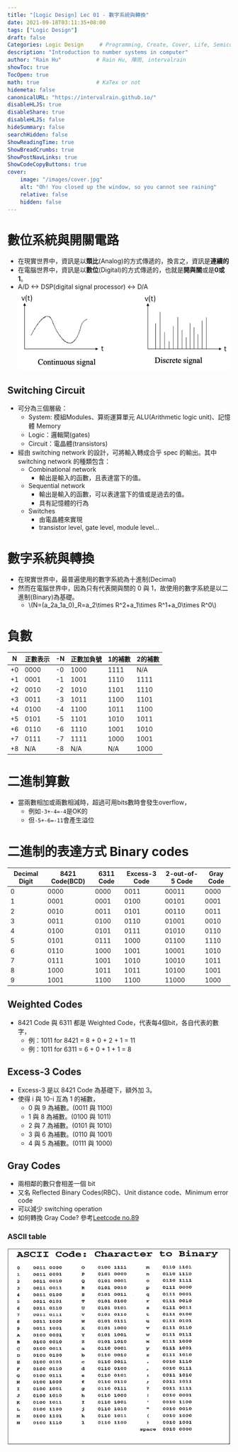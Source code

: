 ```yaml
---
title: "[Logic Design] Lec 01 - 數字系統與轉換"
date: 2021-09-18T03:11:35+08:00
tags: ["Logic Design"]
draft: false
Categories: Logic Design     # Programming, Create, Cover, Life, Semiconductor, Leetcode, Daily
description: "Introduction to number systems in computer"
author: "Rain Hu"           # Rain Hu, 陣雨, intervalrain
showToc: true
TocOpen: true
math: true                  # KaTex or not
hidemeta: false
canonicalURL: "https://intervalrain.github.io/"
disableHLJS: true
disableShare: true
disableHLJS: false
hideSummary: false
searchHidden: false
ShowReadingTime: true
ShowBreadCrumbs: true
ShowPostNavLinks: true
ShowCodeCopyButtons: true
cover:
    image: "/images/cover.jpg"
    alt: "Oh! You closed up the window, so you cannot see raining"
    relative: false
    hidden: false
---
```

# 數位系統與開關電路
+ 在現實世界中，資訊是以**類比**(Analog)的方式傳遞的，換言之，資訊是**連續的**
+ 在電腦世界中，資訊是以**數位**(Digital)的方式傳遞的，也就是**開與關**或是**0或1**。
+ A/D <-> DSP(digital signal processor) <-> D/A
![sign](/images/sign.png)
## Switching Circuit
+ 可分為三個層級：
  + System: 模組Modules、算術運算單元 ALU(Arithmetic logic unit)、記憶體 Memory
  + Logic：邏輯閘(gates)
  + Circuit：電晶體(transistors)
+ 經由 switching network 的設計，可將輸入轉成合乎 spec 的輸出。其中 switching network 的種類包含：
  + Combinational network
    + 輸出是輸入的函數，且表達當下的值。
  + Sequential network
    + 輸出是輸入的函數，可以表達當下的值或是過去的值。
    + 具有記憶體的行為
  + Switches
    + 由電晶體來實現
    + transistor level, gate level, module level...

# 數字系統與轉換
+ 在現實世界中，最普遍使用的數字系統為十進制(Decimal)
+ 然而在電腦世界中，因為只有代表開與關的 0 與 1，故使用的數字系統是以二進制(Binary)為基礎。
   + \\(N=(a_2a_1a_0)_R=a_2\times R^2+a_1\times R^1+a_0\times R^0\\)
# 負數
|N|正數表示|-N|正數加負號|1的補數|2的補數|
|---|---|---|---|---|----|
|+0|0000|-0|1000|1111|N/A |
|+1|0001|-1|1001|1110|1111|
|+2|0010|-2|1010|1101|1110|
|+3|0011|-3|1011|1100|1101|
|+4|0100|-4|1100|1011|1100|
|+5|0101|-5|1101|1010|1011|
|+6|0110|-6|1110|1001|1010|
|+7|0111|-7|1111|1000|1001|
|+8|N/A |-8|N/A |N/A |1000|

# 二進制算數
+ 當兩數相加或兩數相減時，超過可用bits數時會發生overflow，
  + 例如`-3+-4=-4`是OK的
  + 但`-5+-6=-11`會產生溢位
# 二進制的表達方式 Binary codes
|Decimal Digit|8421 Code(BCD)|6311 Code|Excess-3 Code|2-out-of-5 Code|Gray Code|
|---|---|---|---|---|----|
|0|0000|0000|0011|00011|0000|
|1|0001|0001|0100|00101|0001|
|2|0010|0011|0101|00110|0011|
|3|0011|0100|0110|01001|0010|
|4|0100|0101|0111|01010|0110|
|5|0101|0111|1000|01100|1110|
|6|0110|1000|1001|10001|1010|
|7|0111|1001|1010|10010|1011|
|8|1000|1011|1011|10100|1001|
|9|1001|1100|1100|11000|1000|
## Weighted Codes
+ 8421 Code 與 6311 都是 Weighted Code，代表每4個bit，各自代表的數字，
  + 例：1011 for 8421 = 8 + 0 + 2 + 1 = 11
  + 例：1011 for 6311 = 6 + 0 + 1 + 1 = 8
## Excess-3 Codes
+ Excess-3 是以 8421 Code 為基礎下，額外加 3。
+ 使得 i 與 10-i 互為 1 的補數，
  + 0 與 9 為補數。(0011 與 1100)
  + 1 與 8 為補數。(0100 與 1011)
  + 2 與 7 為補數。(0101 與 1010)
  + 3 與 6 為補數。(0110 與 1001)
  + 4 與 5 為補數。(0111 與 1000)
## Gray Codes
+ 兩相鄰的數只會相差一個 bit
+ 又名 Reflected Binary Codes(RBC)、Unit distance code、Minimum error code
+ 可以減少 switching operation
+ 如何轉換 Gray Code? 參考[Leetcode no.89](https://github.com/intervalrain/leetcode/blob/master/src/main/java/com/rainhu/n89_GrayCode.java)
### ASCII table
![ascii](/images/ascii.png)